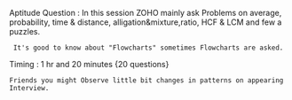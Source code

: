 Aptitude Question :
  In this session ZOHO mainly ask Problems on average, probability, time & distance, alligation&mixture,ratio, HCF & LCM and few a puzzles.
     
     It's good to know about "Flowcharts" sometimes Flowcharts are asked. 

Timing :
  1 hr and 20 minutes {20 questions}
  
    Friends you might Observe little bit changes in patterns on appearing Interview. 
